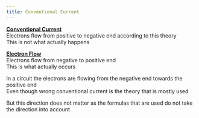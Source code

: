 ```yaml
---
title: Conventional Current
---
```


**<u>Conventional Current</u>**  
Electrons flow from positive to negative end according to this theory  
This is not what actually happens

**<u>Electron Flow</u>**  
Electrons flow from negative to positive end  
This is what actually occurs

In a circuit the electrons are flowing from the negative end towards the positive end  
Even though wrong conventional current is the theory that is mostly used

But this direction does not matter as the formulas that are used do not take the direction into account